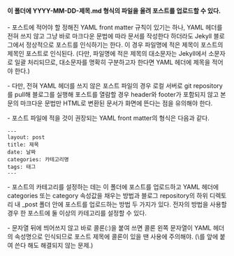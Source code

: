 #### 이 폴더에 YYYY-MM-DD-제목.md 형식의 파일을 올려 포스트를 업로드할 수 있다.
  
\- 포스트에 적어야 할 정해진 YAML front matter 규칙이 있기는 하나, YAML 헤더를 전혀 쓰지 않고 그냥 바로 마크다운 문법에 따라 문서를 작성한다 하더라도 Jekyll 블로그에서 정상적으로 포스트를 인식하기는 한다. 이 경우 파일명에 적은 제목이 포스트의 제목인 포스트로 인식된다. (다만, 파일명에 적은 제목의 대소문자는 Jekyll에서 소문자로 일괄 처리되므로, 대소문자를 명확히 구분하고자 한다면 YAML 헤더에 제목을 적어야 한다.)

\- 다만, 전혀 YAML 헤더를 쓰지 않은 포스트 파일의 경우 로컬 서버로 git repository를 pull해 블로그를 실행해 포스트를 열람할 경우 header와 footer가 포함되지 않고 본문의 마크다운 문법만 HTML로 변환된 문서가 화면에 뜬다는 점을 유의해야 한다.

\- 포스트 파일에 적을 것이 권장되는 YAML front matter의 형식은 다음과 같다.

```
---
layout: post
title: 제목
date: 날짜
categories: 카테고리명
tags: 태그
---
```

  \- 포스트의 카테고리를 설정하는 데는 이 폴더에 포스트를 업로드하고 YAML 헤더에 categories 또는 category 속성값을 채우는 방법과 블로그 repository의 하위 디렉토리 내 _post 폴더 안에 포스트를 업로드하는 방법 두 가지가 있다. 전자의 방법을 사용할 경우 한 포스트에 둘 이상의 카테고리를 설정할 수 있다.

\- 문자열 뒤에 띄어쓰지 않고 바로 콜론(:)을 붙여 쓰면 콜론 왼쪽 문자열이 YAML 헤더의 속성명으로 인식되므로 포스트 제목에 콜론이 있을 땐 사용에 주의해야. (\를 앞에 붙여 쓴다 해도 해결되지 않는 문제.)
